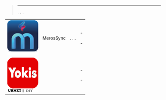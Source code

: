 
# 


>****
>. . .
> [](https://market.jeedom.com/index.php?v=d&p=market&type=plugin&categorie=home+automation+protocol) 


| | | | |
|--- | --- | --- | ---|
|<img src="MerosSync/MerosSync_icon.png" class="pluginLogo" width="100" />|MerosSync|. . .|[](https://github.com/impulsio/MerosSync/blob/main/docs/en_US/index.md) - [](https://github.com/impulsio/MerosSync/blob/main/docs/en_US/index.md)<br/>[](https://market.jeedom.com/index.php?v=d&p=market_display&id=4329)<br/>[](https://github.com/impulsio/MerosSync/blob/main/docs/en_US/changelog.md) - [](https://github.com/impulsio/MerosSync/blob/main/docs/en_US/changelog.md)|
|<img src="Yokis/Yokis_icon.png" class="pluginLogo" width="100" />|||[](https://nwailly.github.io/Yokis_DOCS/docs/en_US/Index) - [](https://nwailly.github.io/Yokis_DOCS/docs/en_US/Indexbeta)<br/>[](https://market.jeedom.com/index.php?v=d&p=market_display&id=4248)<br/>[](https://nwailly.github.io/Yokis_DOCS/docs/en_US/changelog) - [](https://nwailly.github.io/Yokis_DOCS/docs/en_US/changelogbeta)|
